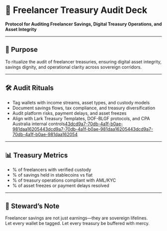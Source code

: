 # 📜 Freelancer Treasury Audit Deck  
**Protocol for Auditing Freelancer Savings, Digital Treasury Operations, and Asset Integrity**

---

## 🧠 Purpose  
To ritualize the audit of freelancer treasuries, ensuring digital asset integrity, savings dignity, and operational clarity across sovereign corridors.

---

## 🛠️ Audit Rituals  
- Tag wallets with income streams, asset types, and custody models  
- Document savings flows, tax compliance, and treasury diversification  
- Audit platform risks, payment delays, and asset freezes  
- Align with Lark Treasury Templates, DOF-BLGF protocols, and CPA Australia internal controls[43dcd9a7-70db-4a1f-b0ae-981daa162054](https://www.larksuite.com/en_us/templates/treasury-operations-audit?citationMarker=43dcd9a7-70db-4a1f-b0ae-981daa162054 "2")[43dcd9a7-70db-4a1f-b0ae-981daa162054](https://blgf.gov.ph/manuals/?citationMarker=43dcd9a7-70db-4a1f-b0ae-981daa162054 "3")[43dcd9a7-70db-4a1f-b0ae-981daa162054](https://www.cpaaustralia.com.au/-/media/project/cpa/corporate/documents/tools-and-resources/business-management/internal-controls-for-treasury.pdf?la=en&rev=65238ad4eebd4ceeaafe49a85574f455&citationMarker=43dcd9a7-70db-4a1f-b0ae-981daa162054 "4")

---

## 📊 Treasury Metrics  
- % of freelancers with verified custody  
- % of savings held in stablecoins vs fiat  
- % of treasury operations compliant with AML/KYC  
- % of asset freezes or payment delays resolved

---

## 🧠 Steward’s Note  
Freelancer savings are not just earnings—they are sovereign lifelines.  
Let every wallet be tagged. Let every treasury be buffered with mercy.
